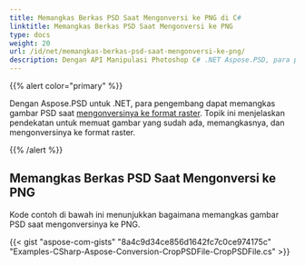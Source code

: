 ```yaml
---
title: Memangkas Berkas PSD Saat Mengonversi ke PNG di C#
linktitle: Memangkas Berkas PSD Saat Mengonversi ke PNG
type: docs
weight: 20
url: /id/net/memangkas-berkas-psd-saat-mengonversi-ke-png/
description: Dengan API Manipulasi Photoshop C# .NET Aspose.PSD, para pengembang dapat memangkas gambar PSD saat mengonversinya ke format raster. Topik ini menjelaskan bagaimana melakukannya dengan kode contoh.
---
```


{{% alert color="primary" %}} 

Dengan Aspose.PSD untuk .NET, para pengembang dapat memangkas gambar PSD saat [mengonversinya ke format raster](/psd/id/net/mengonversi-gambar-psd-ke-format-raster/). Topik ini menjelaskan pendekatan untuk memuat gambar yang sudah ada, memangkasnya, dan mengonversinya ke format raster.

{{% /alert %}} 
## **Memangkas Berkas PSD Saat Mengonversi ke PNG**
Kode contoh di bawah ini menunjukkan bagaimana memangkas gambar PSD saat mengonversinya ke PNG.


{{< gist "aspose-com-gists" "8a4c9d34ce856d1642fc7c0ce974175c" "Examples-CSharp-Aspose-Conversion-CropPSDFile-CropPSDFile.cs" >}}

